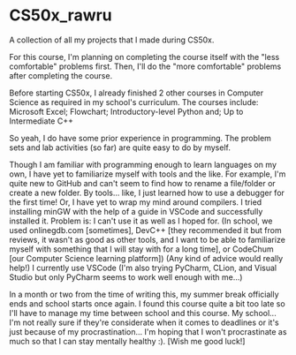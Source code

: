 # CS50x_rawru
A collection of all my projects that I made during CS50x.

For this course, I'm planning on completing the course itself with the "less comfortable" problems first.
Then, I'll do the "more comfortable" problems after completing the course.

Before starting CS50x, I already finished 2 other courses in Computer Science as required in my school's curriculum.
The courses include:
  Microsoft Excel;
  Flowchart;
  Introductory-level Python and;
  Up to Intermediate C++

So yeah, I do have some prior experience in programming. The problem sets and lab activities (so far) are quite easy to do by myself.

Though I am familiar with programming enough to learn languages on my own, I have yet to familiarize myself with tools and the like.
For example, I'm quite new to GitHub and can't seem to find how to rename a file/folder or create a new folder.
By tools... like, I just learned how to use a debugger for the first time!
Or, I have yet to wrap my mind around compilers. 
I tried installing minGW with the help of a guide in VSCode and successfully installed it. Problem is: I can't use it as well as I hoped for.
(In school, we used onlinegdb.com [sometimes], DevC++ [they recommended it but from reviews, it wasn't as good as other tools,
and I want to be able to familiarize myself with something that I will stay with for a long time], or CodeChum [our Computer Science learning platform])
(Any kind of advice would really help!)
I currently use VSCode (I'm also trying PyCharm, CLion, and Visual Studio but only PyCharm seems to work well enough with me...)

In a month or two from the time of writing this, my summer break officially ends and school starts once again.
I found this course quite a bit too late so I'll have to manage my time between school and this course.
My school... I'm not really sure if they're considerate when it comes to deadlines or it's just because of my procrastination...
I'm hoping that I won't procrastinate as much so that I can stay mentally healthy :). [Wish me good luck!]
